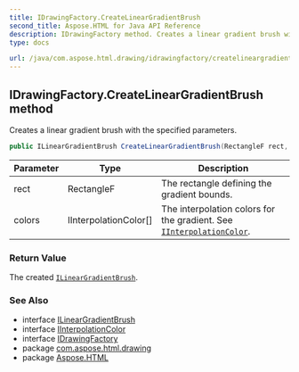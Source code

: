```yaml
---
title: IDrawingFactory.CreateLinearGradientBrush
second_title: Aspose.HTML for Java API Reference
description: IDrawingFactory method. Creates a linear gradient brush with the specified parameters
type: docs

url: /java/com.aspose.html.drawing/idrawingfactory/createlineargradientbrush/
---
```

## IDrawingFactory.CreateLinearGradientBrush method

Creates a linear gradient brush with the specified parameters.

```java
public ILinearGradientBrush CreateLinearGradientBrush(RectangleF rect, IInterpolationColor[] colors)
```

| Parameter | Type | Description |
| --- | --- | --- |
| rect | RectangleF | The rectangle defining the gradient bounds. |
| colors | IInterpolationColor[] | The interpolation colors for the gradient. See [`IInterpolationColor`](../../iinterpolationcolor/). |

### Return Value

The created [`ILinearGradientBrush`](../../ilineargradientbrush/).

### See Also

* interface [ILinearGradientBrush](../../ilineargradientbrush/)
* interface [IInterpolationColor](../../iinterpolationcolor/)
* interface [IDrawingFactory](../)
* package [com.aspose.html.drawing](../../../com.aspose.html.drawing/)
* package [Aspose.HTML](../../../)

